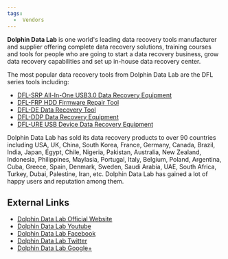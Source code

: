 ```yaml
---
tags:
  -  Vendors
---
```

**Dolphin Data Lab** is one world's leading data recovery tools
manufacturer and supplier offering complete data recovery solutions,
training courses and tools for people who are going to start a data
recovery business, grow data recovery capabilities and set up in-house
data recovery center.

The most popular data recovery tools from Dolphin Data Lab are the DFL
series tools including:

- [DFL-SRP All-In-One USB3.0 Data Recovery
  Equipment](dfl-srp_all-in-one_usb3.0_data_recovery_equipment.md)
- [DFL-FRP HDD Firmware Repair
  Tool](dfl-frp_hdd_firmware_repair_tool.md)
- [DFL-DE Data Recovery Tool](dfl-de_data_recovery_tool.md)
- [DFL-DDP Data Recovery
  Equipment](dfl-ddp_data_recovery_equipment.md)
- [DFL-URE USB Device Data Recovery
  Equipment](dfl-ure_usb_device_data_recovery_equipment.md)

Dolphin Data Lab has sold its data recovery products to over 90
countries including USA, UK, China, South Korea, France, Germany,
Canada, Brazil, India, Japan, Egypt, Chile, Nigeria, Pakistan,
Australia, New Zealand, Indonesia, Philippines, Maylasia, Portugal,
Italy, Belgium, Poland, Argentina, Cuba, Greece, Spain, Denmark, Sweden,
Saudi Arabia, UAE, South Africa, Turkey, Dubai, Palestine, Iran, etc.
Dolphin Data Lab has gained a lot of happy users and reputation among
them.

## External Links

- [Dolphin Data Lab Official Website](http://www.dolphindatalab.com/)
- [Dolphin Data Lab
  Youtube](http://www.youtube.com/user/datarecoverytools)
- [Dolphin Data Lab
  Facebook](https://www.facebook.com/datarecoverytools)
- [Dolphin Data Lab Twitter](https://twitter.com/dolphindatalab)
- [Dolphin Data Lab Google+](https://plus.google.com/+DolphinDataLab)

